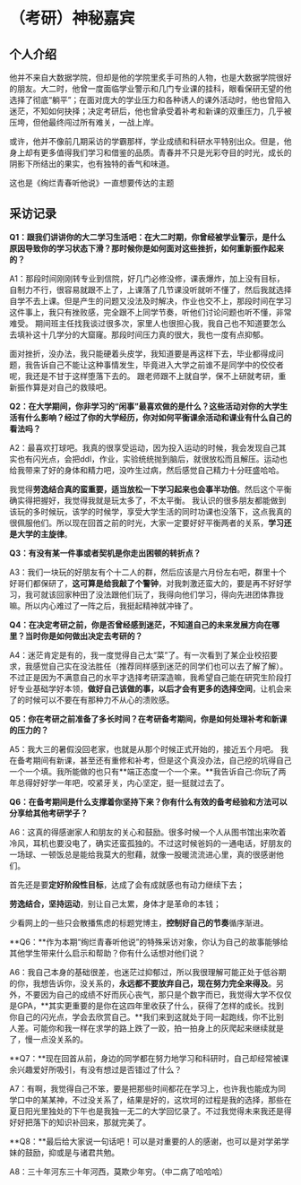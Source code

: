 # （考研）神秘嘉宾

## 个人介绍

他并不来自大数据学院，但却是他的学院里炙手可热的人物，也是大数据学院很好的朋友。大二时，他曾一度面临学业警示和几门专业课的挂科，眼看保研无望的他选择了彻底“躺平”；在面对庞大的学业压力和各种诱人的课外活动时，他也曾陷入迷茫，不知如何抉择；决定考研后，他也曾承受着补考和新课的双重压力，几乎被压垮，但他最终闯过所有难关，一战上岸。

或许，他并不像前几期采访的学霸那样，学业成绩和科研水平特别出众。但是，他身上却有更多值得我们学习和借鉴的品质。青春并不只是光彩夺目的时光，成长的阴影下所结出的果实，也有独特的香气和味道。

这也是《绚烂青春听他说》一直想要传达的主题

## 采访记录

**Q1：跟我们讲讲你的大二学习生活吧：在大二时期，你曾经被学业警示，是什么原因导致你的学习状态下滑？那时候你是如何面对这些挫折，如何重新振作起来的？**

A1：那段时间刚刚转专业到信院，好几门必修没修，课表爆炸，加上没有目标，自制力不行，很容易就跟不上了，上课落了几节课没听就听不懂了，然后我就选择自学不去上课。但是产生的问题又没法及时解决，作业也交不上，那段时间在学习这件事上，我只有挫败感，完全跟不上同学节奏，听他们讨论问题也听不懂，非常难受。 期间班主任找我谈过很多次，家里人也很担心我，我自己也不知道要怎么去填补这十几学分的大窟窿。那段时间压力真的很大，我也一度有点抑郁。

面对挫折，没办法，我只能硬着头皮学，我知道要是再这样下去，毕业都得成问题，我告诉自己不能让这种事情发生，毕竟进入大学之前谁不是同学中的佼佼者呢，我还是不甘于这样堕落下去的。 跟老师跟不上就自学，保不上研就考研，重新振作算是对自己的救赎吧。



**Q2：在大学期间，你非学习的“闲事”最喜欢做的是什么？这些活动对你的大学生活有什么影响？经过了你的大学经历，你对如何平衡课余活动和课业有什么自己的看法吗？**

A2：最喜欢打球吧。我真的很享受运动，因为投入运动的时候，我会发现自己其实也有闪光点，会把ddl，作业，实验统统抛到脑后，就很放松而且解压。运动也给我带来了好的身体和精力吧，没咋生过病，然后感觉自己精力十分旺盛哈哈。

我觉得**劳逸结合真的蛮重要，适当放松一下学习起来也会事半功倍**。然后这个平衡确实得把握好，我觉得我就是玩太多了，不太平衡。 我认识的很多朋友都能做到该玩的多时候玩，该学的时候学，享受大学生活的同时功课也没落下，这点我真的很佩服他们。所以现在回首之前的时光，大家一定要好好平衡两者的关系，**学习还是大学的主旋律**。

&#x20;

**Q3：有没有某一件事或者契机是你走出困顿的转折点？**

A3：我们一块玩的好朋友有个十二人的群，然后应该是六月份左右吧，群里十个好哥们都保研了，**这可算是给我敲了个警钟**，对我刺激还蛮大的，要是再不好好学习，我可就该回家种田了没法跟他们玩了，我得向他们学习，得向先进团体靠拢嘛。所以内心难过了一阵之后，我挺起精神就冲锋了。

&#x20;

**Q4：在决定考研之前，你是否曾经感到迷茫，不知道自己的未来发展方向在哪里？当时你是如何做出决定去考研的？**

A4：迷茫肯定是有的，我一度觉得自己太“菜”了。有一次看到了某企业校招要求，我感觉自己实在没法胜任（推荐同样感到迷茫的同学们也可以去了解了解）。不过正是因为不满意自己的水平才选择考研深造嘛，我希望自己能在研究生阶段打好专业基础学好本领，**做好自己该做的事，以后才会有更多的选择空间**，让机会来了的时候可以不要在有那种力不从心的溃败感。

&#x20;

**Q5：你在考研之前准备了多长时间？在考研备考期间，你是如何处理补考和新课的压力的？**

A5：我大三的暑假没回老家，也就是从那个时候正式开始的，接近五个月吧。 我在备考期间有新课，甚至还有重修和补考，但是这个真没办法，自己挖的坑得自己一个一个填。我所能做的也只有**端正态度一个一个来。**我告诉自己:你玩了两年总得好好学一年吧，咬紧牙关，内心坚定，挺一挺就过去了。

&#x20;

**Q6：在备考期间是什么支撑着你坚持下来？你有什么有效的备考经验和方法可以分享给其他考研学子？**

A6：这真的得感谢家人和朋友的关心和鼓励。很多时候一个人从图书馆出来吹着冷风，耳机也要没电了，确实还蛮孤独的。不过这时候爸妈的一通电话，好朋友的一场球、一顿饭总是能给我莫大的慰藉，就像一股暖流流进心里，真的很感谢他们。

首先还是要**定好阶段性目标**，达成了会有成就感也有动力继续下去；

**劳逸结合，坚持运动**，别让自己太累，身体才是革命的本钱；

少看网上的一些只会散播焦虑的标题党博主，**控制好自己的节奏**循序渐进。



**Q6：**作为本期“绚烂青春听他说”的特殊采访对象，你认为自己的故事能够给其他学生带来什么启示和帮助？你有什么话想对他们说？

A6：我自己本身的基础很差，也迷茫过抑郁过，所以我很理解可能正处于低谷期的你，我想告诉你，没关系的，**永远都不要放弃自己，现在努力完全来得及**。另外，不要因为自己的成绩不好而灰心丧气，那只是个数字而已，我觉得大学不仅仅是GPA，**其实更重要的是你在这四年里收获了什么，获得了怎样的成长。找到你自己的闪光点，学会去欣赏自己。**我们来到这就处于同一起跑线，你不比别人差。可能你和我一样在求学的路上跌了一跤，拍一拍身上的灰爬起来继续就是了，慢一点没关系的。



**Q7：**现在回首从前，身边的同学都在努力地学习和科研时，自己却经常被课余兴趣爱好所吸引，有没有想过是否错过了什么？

A7：有啊，我觉得自己不笨，要是把那些时间都花在学习上，也许我也能成为同学口中的某某神，不过没关系了，结果是好的，这坎坷的过程是我的选择，那些在夏日阳光里独处的下午也是我独一无二的大学回忆录了。不过我觉得未来我还是得好好把落下的知识补回来，那就完美了。



**Q8：**最后给大家说一句话吧！可以是对重要的人的感谢，也可以是对学弟学妹的鼓励，抑或是与诸君共勉。

A8：三十年河东三十年河西，莫欺少年穷。（中二病了哈哈哈）
